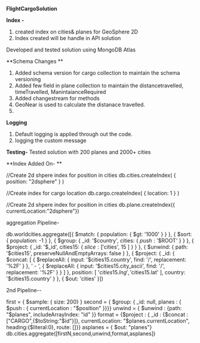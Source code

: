 **FlightCargoSolution**


**Index -**
1. created index on cities& planes for GeoSphere 2D
2. Index created will be handle in API solution

Developed and tested solution using MongoDB Atlas 

**Schema Changes
**
1. Added schema version for cargo collection to maintain the schema versioning
2. Added few field in plane collection to maintain the distancetravelled, timeTravelled, ManintaianceRequired
3. Added changestream for methods
4. GeoNear is used to calculate the distanace travelled.
5. 

**Logging** 
1. Default logging is applied through out the code.
2. logging the custom message

**Testing-**
Tested solution with 200 planes and 2000+ cities


**Index Added On- **

//Create 2d shpere index for position in cities
db.cities.createIndex( { position: "2dsphere" } )

//Create index for cargo location
db.cargo.createIndex( { location: 1 } )

//Create 2d shpere index for position in cities
db.plane.createIndex({ currentLocation:"2dsphere"})



aggregation Pipeline- 


db.worldcities.aggregate([{
 $match: {
  population: {
   $gt: '1000'
  }
 }
}, {
 $sort: {
  population: -1
 }
}, {
 $group: {
  _id: '$country',
  cities: {
   $push: '$$ROOT'
  }
 }
}, {
 $project: {
  _id: '$_id',
  cities15: {
   $slice: [
    '$cities',
    15
   ]
  }
 }
}, {
 $unwind: {
  path: '$cities15',
  preserveNullAndEmptyArrays: false
 }
}, {
 $project: {
  _id: {
   $concat: [
    {
     $replaceAll: {
      input: '$cities15.country',
      find: '/',
      replacement: '%2F'
     }
    },
    ' - ',
    {
     $replaceAll: {
      input: '$cities15.city_ascii',
      find: '/',
      replacement: '%2F'
     }
    }
   ]
  },
  position: [
   '$cities15.lng',
   '$cities15.lat'
  ],
  country: '$cities15.country'
 }
}, {
 $out: 'cities'
}])


2nd Pipeline--

first = { $sample: { size: 200} }
second = { $group: { _id: null, planes : { $push : { currentLocation : "$position" }}}}
unwind = { $unwind : {path: "$planes", includeArrayIndex: "id" }}
format = {$project : { _id : {$concat : ["CARGO",{$toString:"$id"}]},
currentLocation: "$planes.currentLocation", heading:{$literal:0}, route: []}}
asplanes = { $out: "planes"}
db.cities.aggregate([firstN,second,unwind,format,asplanes])
